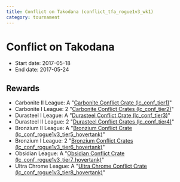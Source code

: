 ```yaml
---
title: Conflict on Takodana (conflict_tfa_rogue1v3_wk1)
category: tournament
---
```

# Conflict on Takodana

  * Start date: 2017-05-18
  * End date: 2017-05-24

## Rewards

  * Carbonite II League: A "[Carbonite Conflict Crate (lc_conf_tier1)](lc_conf_tier1.html)"
  * Carbonite I League: 2 "[Carbonite Conflict Crates (lc_conf_tier2)](lc_conf_tier2.html)"
  * Durasteel I League: A "[Durasteel Conflict Crate (lc_conf_tier3)](lc_conf_tier3.html)"
  * Durasteel II League: 2 "[Durasteel Conflict Crates (lc_conf_tier4)](lc_conf_tier4.html)"
  * Bronzium II League: A "[Bronzium Conflict Crate (lc_conf_rogue1v3_tier5_hovertank)](lc_conf_rogue1v3_tier5_hovertank.html)"
  * Bronzium I League: 2 "[Bronzium Conflict Crates (lc_conf_rogue1v3_tier6_hovertank)](lc_conf_rogue1v3_tier6_hovertank.html)"
  * Obsidian League: A "[Obsidian Conflict Crate (lc_conf_rogue1v3_tier7_hovertank)](lc_conf_rogue1v3_tier7_hovertank.html)"
  * Ultra Chrome League: A "[Ultra Chrome Conflict Crate (lc_conf_rogue1v3_tier8_hovertank)](lc_conf_rogue1v3_tier8_hovertank.html)"
